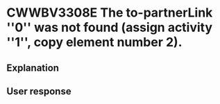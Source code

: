 # CWWBV3308E The to-partnerLink ''0'' was not found (assign activity ''1'', copy element number 2).

## Explanation

## User response